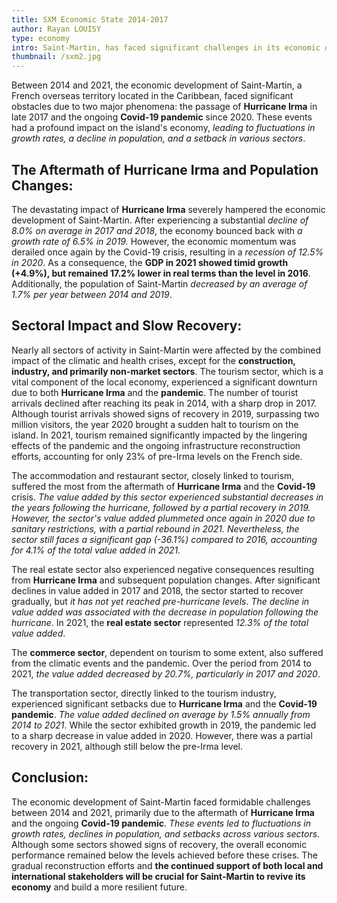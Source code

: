 ```yaml
---
title: SXM Economic State 2014-2017
author: Rayan LOUISY
type: economy
intro: Saint-Martin, has faced significant challenges in its economic development over the past decade. Devastated by Hurricane Irma in 2017 and impacted by the ongoing Covid-19 pandemic, the island has navigated through turbulent times. In This article we explore the economic challenges faced by Saint-Martin during this period and the gradual recovery efforts.
thumbnail: /sxm2.jpg
---
```


Between 2014 and 2021, the economic development of Saint-Martin, a French overseas territory located in the Caribbean, faced significant obstacles due to two major phenomena: the passage of **Hurricane Irma** in late 2017 and the ongoing **Covid-19 pandemic** since 2020. These events had a profound impact on the island's economy, *leading to fluctuations in growth rates, a decline in population, and a setback in various sectors*. 

## The Aftermath of Hurricane Irma and Population Changes:

The devastating impact of **Hurricane Irma** severely hampered the economic development of Saint-Martin. After experiencing a substantial *decline of 8.0% on average in 2017 and 2018*, the economy bounced back with *a growth rate of 6.5% in 2019.* However, the economic momentum was derailed once again by the Covid-19 crisis, resulting in a *recession of 12.5% in 2020*. As a consequence, the **GDP in 2021 showed timid growth (+4.9%), but remained 17.2% lower in real terms than the level in 2016**. Additionally, the population of Saint-Martin *decreased by an average of 1.7% per year between 2014 and 2019*.

## Sectoral Impact and Slow Recovery:

Nearly all sectors of activity in Saint-Martin were affected by the combined impact of the climatic and health crises, except for the **construction, industry, and primarily non-market sectors**. The tourism sector, which is a vital component of the local economy, experienced a significant downturn due to both **Hurricane Irma** and the **pandemic**. The number of tourist arrivals declined after reaching its peak in 2014, with a sharp drop in 2017. Although tourist arrivals showed signs of recovery in 2019, surpassing two million visitors, the year 2020 brought a sudden halt to tourism on the island. In 2021, tourism remained significantly impacted by the lingering effects of the pandemic and the ongoing infrastructure reconstruction efforts, accounting for only 23% of pre-Irma levels on the French side.

The accommodation and restaurant sector, closely linked to tourism, suffered the most from the aftermath of **Hurricane Irma** and the **Covid-19** crisis. *The value added by this sector experienced substantial decreases in the years following the hurricane, followed by a partial recovery in 2019. However, the sector's value added plummeted once again in 2020 due to sanitary restrictions, with a partial rebound in 2021. Nevertheless, the sector still faces a significant gap (-36.1%) compared to 2016, accounting for 4.1% of the total value added in 2021.*

The real estate sector also experienced negative consequences resulting from **Hurricane Irma** and subsequent population changes. After significant declines in value added in 2017 and 2018, the sector started to recover gradually, but *it has not yet reached pre-hurricane levels*. *The decline in value added was associated with the decrease in population following the hurricane*. In 2021, the **real estate sector** represented *12.3% of the total value added*.

The **commerce sector**, dependent on tourism to some extent, also suffered from the climatic events and the pandemic. Over the period from 2014 to 2021, *the value added decreased by 20.7%, particularly in 2017 and 2020*.

The transportation sector, directly linked to the tourism industry, experienced significant setbacks due to **Hurricane Irma** and the **Covid-19 pandemic**. *The value added declined on average by 1.5% annually from 2014 to 2021*. While the sector exhibited growth in 2019, the pandemic led to a sharp decrease in value added in 2020. However, there was a partial recovery in 2021, although still below the pre-Irma level.

## Conclusion:

The economic development of Saint-Martin faced formidable challenges between 2014 and 2021, primarily due to the aftermath of **Hurricane Irma** and the ongoing **Covid-19 pandemic**. *These events led to fluctuations in growth rates, declines in population, and setbacks across various sectors*. Although some sectors showed signs of recovery, the overall economic performance remained below the levels achieved before these crises. The gradual reconstruction efforts and **the continued support of both local and international stakeholders will be crucial for Saint-Martin to revive its economy** and build a more resilient future.